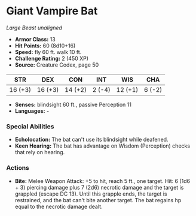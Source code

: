 # Giant Vampire Bat

*Large* *Beast* *unaligned*

- **Armor Class:** 13
- **Hit Points:** 60 (8d10+16)
- **Speed:** fly 60 ft. walk 10 ft.
- **Challenge Rating:** 2 (450 XP)
- **Source:** Creature Codex, page 50

| STR | DEX | CON | INT | WIS | CHA |
| --- | --- | --- | --- | --- | --- |
| 16 (+3) | 16 (+3) | 14 (+2) | 2 (-4) | 12 (+1) | 6 (-2) |

- **Senses:** blindsight 60 ft., passive Perception 11
- **Languages:** -

### Special Abilities

- **Echolocation:** The bat can't use its blindsight while deafened.
- **Keen Hearing:** The bat has advantage on Wisdom (Perception) checks that rely on hearing.

### Actions

- **Bite:** Melee Weapon Attack: +5 to hit, reach 5 ft., one target. Hit: 6 (1d6 + 3) piercing damage plus 7 (2d6) necrotic damage and the target is grappled (escape DC 13). Until this grapple ends, the target is restrained, and the bat can't bite another target. The bat regains hp equal to the necrotic damage dealt.


